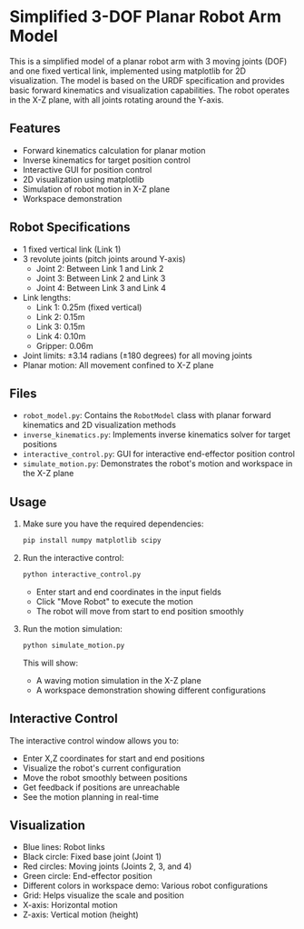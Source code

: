 # Simplified 3-DOF Planar Robot Arm Model

This is a simplified model of a planar robot arm with 3 moving joints (DOF) and one fixed vertical link, implemented using matplotlib for 2D visualization. The model is based on the URDF specification and provides basic forward kinematics and visualization capabilities. The robot operates in the X-Z plane, with all joints rotating around the Y-axis.

## Features

- Forward kinematics calculation for planar motion
- Inverse kinematics for target position control
- Interactive GUI for position control
- 2D visualization using matplotlib
- Simulation of robot motion in X-Z plane
- Workspace demonstration

## Robot Specifications

- 1 fixed vertical link (Link 1)
- 3 revolute joints (pitch joints around Y-axis)
  - Joint 2: Between Link 1 and Link 2
  - Joint 3: Between Link 2 and Link 3
  - Joint 4: Between Link 3 and Link 4
- Link lengths:
  - Link 1: 0.25m (fixed vertical)
  - Link 2: 0.15m
  - Link 3: 0.15m
  - Link 4: 0.10m
  - Gripper: 0.06m
- Joint limits: ±3.14 radians (±180 degrees) for all moving joints
- Planar motion: All movement confined to X-Z plane

## Files

- `robot_model.py`: Contains the `RobotModel` class with planar forward kinematics and 2D visualization methods
- `inverse_kinematics.py`: Implements inverse kinematics solver for target positions
- `interactive_control.py`: GUI for interactive end-effector position control
- `simulate_motion.py`: Demonstrates the robot's motion and workspace in the X-Z plane

## Usage

1. Make sure you have the required dependencies:
   ```bash
   pip install numpy matplotlib scipy
   ```

2. Run the interactive control:
   ```bash
   python interactive_control.py
   ```
   - Enter start and end coordinates in the input fields
   - Click "Move Robot" to execute the motion
   - The robot will move from start to end position smoothly

3. Run the motion simulation:
   ```bash
   python simulate_motion.py
   ```
   This will show:
   - A waving motion simulation in the X-Z plane
   - A workspace demonstration showing different configurations

## Interactive Control

The interactive control window allows you to:
- Enter X,Z coordinates for start and end positions
- Visualize the robot's current configuration
- Move the robot smoothly between positions
- Get feedback if positions are unreachable
- See the motion planning in real-time

## Visualization

- Blue lines: Robot links
- Black circle: Fixed base joint (Joint 1)
- Red circles: Moving joints (Joints 2, 3, and 4)
- Green circle: End-effector position
- Different colors in workspace demo: Various robot configurations
- Grid: Helps visualize the scale and position
- X-axis: Horizontal motion
- Z-axis: Vertical motion (height) 